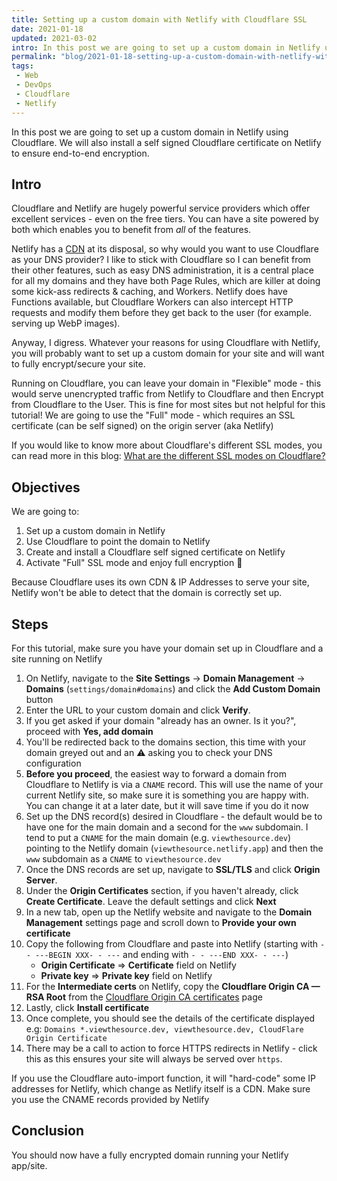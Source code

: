 ```yaml
---
title: Setting up a custom domain with Netlify with Cloudflare SSL
date: 2021-01-18
updated: 2021-03-02
intro: In this post we are going to set up a custom domain in Netlify using Cloudflare. We will also install a self signed Cloudflare certificate on Netlify to ensure end-to-end encryption.
permalink: "blog/2021-01-18-setting-up-a-custom-domain-with-netlify-with-cloudflare-ssl/"
tags:
 - Web
 - DevOps
 - Cloudflare
 - Netlify
---
```


In this post we are going to set up a custom domain in Netlify using Cloudflare. We will also install a self signed Cloudflare certificate on Netlify to ensure end-to-end encryption.

## Intro

Cloudflare and Netlify are hugely powerful service providers which offer excellent services - even on the free tiers. You can have a site powered by both which enables you to benefit from _all_ of the features.

Netlify has a [CDN](https://www.netlify.com/products/edge/) at its disposal, so why would you want to use Cloudflare as your DNS provider? I like to stick with Cloudflare so I can benefit from their other features, such as easy DNS administration, it is a central place for all my domains and they have both Page Rules, which are killer at doing some kick-ass redirects & caching, and Workers. Netlify does have Functions available, but Cloudflare Workers can also intercept HTTP requests and modify them before they get back to the user (for example. serving up WebP images).

Anyway, I digress. Whatever your reasons for using Cloudflare with Netlify, you will probably want to set up a custom domain for your site and will want to fully encrypt/secure your site.

Running on Cloudflare, you can leave your domain in "Flexible" mode - this would serve unencrypted traffic from Netlify to Cloudflare and then Encrypt from Cloudflare to the User. This is fine for most sites but not helpful for this tutorial! We are going to use the "Full" mode - which requires an SSL certificate (can be self signed) on the origin server (aka Netlify)

<div class="info">If you would like to know more about Cloudflare's different SSL modes, you can read more in this blog: <a href="https://www.mikestreety.co.uk/blog/what-are-the-different-ssl-modes-on-cloudflare">What are the different SSL modes on Cloudflare?</a></div>

## Objectives

We are going to:

1. Set up a custom domain in Netlify
1. Use Cloudflare to point the domain to Netlify
1. Create and install a Cloudflare self signed certificate on Netlify
1. Activate "Full" SSL mode and enjoy full encryption :handshake:

<div class="info warning">Because Cloudflare uses its own CDN & IP Addresses to serve your site, Netlify won't be able to detect that the domain is correctly set up.</div>

## Steps

<div class="info alt">For this tutorial, make sure you have your domain set up in Cloudflare and a site running on Netlify</div>

1. On Netlify, navigate to the **Site Settings** -> **Domain Management** -> **Domains** (`settings/domain#domains`) and click the **Add Custom Domain** button
1. Enter the URL to your custom domain and click **Verify**.
1. If you get asked if your domain "already has an owner. Is it you?", proceed with **Yes, add domain**
1. You'll be redirected back to the domains section, this time with your domain greyed out and an ⚠️ asking you to check your DNS configuration
1. <strong class="warning-inline">Before you proceed</strong>, the easiest way to forward a domain from Cloudflare to Netlify is via a `CNAME` record. This will use the name of your current Netlify site, so make sure it is something you are happy with. You can change it at a later date, but it will save time if you do it now
1. Set up the DNS record(s) desired in Cloudflare - the default would be to have one for the main domain and a second for the `www` subdomain. I tend to put a `CNAME` for the main domain (e.g. `viewthesource.dev`) pointing to the Netlify domain (`viewthesource.netlify.app`) and then the `www` subdomain as a `CNAME` to `viewthesource.dev`
1. Once the DNS records are set up, navigate to **SSL/TLS** and click **Origin Server**.
1. Under the **Origin Certificates** section, if you haven't already, click **Create Certificate**. Leave the default settings and click **Next**
1. In a new tab, open up the Netlify website and navigate to the **Domain Management** settings page and scroll down to **Provide your own certificate**
1. Copy the following from Cloudflare and paste into Netlify (starting with `- - ---BEGIN XXX- - ---` and ending with `- - ---END XXX- - ---`)
	- **Origin Certificate** => **Certificate** field on Netlify
	- **Private key** => **Private key** field on Netlify
1. For the **Intermediate certs** on Netlify, copy the **Cloudflare Origin CA — RSA Root** from the [Cloudflare Origin CA certificates](https://support.cloudflare.com/hc/en-us/articles/115000479507#h_30cc332c-8f6e-42d8-9c59-6c1f06650639) page
1. Lastly, click **Install certificate**
1. Once complete, you should see the details of the certificate displayed e.g: `Domains *.viewthesource.dev, viewthesource.dev, CloudFlare Origin Certificate`
1. There may be a call to action to force HTTPS redirects in Netlify - click this as this ensures your site will always be served over `https`.

<div class="info warning">If you use the Cloudflare auto-import function, it will "hard-code" some IP addresses for Netlify, which change as Netlify itself is a CDN. Make sure you use the CNAME records provided by Netlify</div>

## Conclusion

You should now have a fully encrypted domain running your Netlify app/site.
